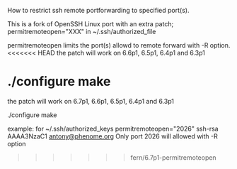 How to restrict ssh remote portforwarding to specified port(s).

This is a fork of OpenSSH Linux port with an extra patch; permitremoteopen="XXX" in ~/.ssh/authorized_file  

permitremoteopen limits the port(s) allowd to remote forward with -R option.
<<<<<<< HEAD
the patch will work on 6.6p1, 6.5p1, 6.4p1 and 6.3p1 

./configure
make 
=======
the patch will work on 6.7p1, 6.6p1, 6.5p1, 6.4p1 and 6.3p1

./configure
make 

example: for ~/.ssh/authorized_keys
permitremoteopen="2026" ssh-rsa AAAA3NzaC1 antony@phenome.org
Only port 2026 will allowed with -R option
>>>>>>> fern/6.7p1-permitremoteopen

